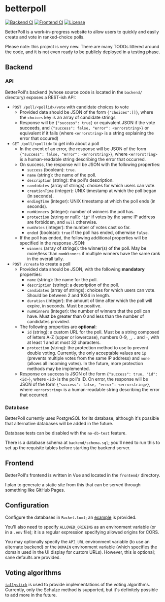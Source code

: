 # betterpoll
[![Backend CI](https://github.com/AnnikaCodes/betterpoll/actions/workflows/backend.yml/badge.svg)](https://github.com/AnnikaCodes/betterpoll/actions/workflows/backend.yml) [![Frontend CI](https://github.com/AnnikaCodes/betterpoll/actions/workflows/frontend.yml/badge.svg)](https://github.com/AnnikaCodes/betterpoll/actions/workflows/frontend.yml) [![License](https://img.shields.io/badge/License-MIT-blue.svg)](https://github.com/AnnikaCodes/betterpoll/blob/main/LICENSE)

BetterPoll is a work-in-progress website to allow users to quickly and easily create and vote in ranked-choice polls.

Please note: this project is very new. There are many TODOs littered around the code, and it is not even ready to be publicly deployed in a testing phase.

## Backend
### API
BetterPoll's backend (whose source code is located in the `backend/` directory) exposes a REST-ish API:
- `POST /poll/<pollid>/vote` with candidate choices to vote
    - Provided data should be JSON of the form `{"choices":[]}`, where the `choices` key is an array of candidate strings
    - Response will be `{"success": true}` or equivalent JSON if the vote succeeds, and `{"success": false, "error": <errorstring>}` or equivalent if it fails (where `<errorstring>` is a string explaining the error that occured)
- `GET /poll/<pollid>` to get info about a poll
    - In the event of an error, the response will be JSON of the form `{"success": false, "error": <errorstring>}`, where `<errorstring>` is a human-readable string describing the error that occurred.
    - On success, the response will be JSON with the following properties:
        - `success` (boolean): `true`.
        - `name` (string): the name of the poll.
        - `description` (string): the poll's description.
        - `candidates` (array of strings): choices for which users can vote.
        - `creationTime` (integer): UNIX timestamp at which the poll began (in seconds).
        - `endingTime` (integer): UNIX timestamp at which the poll ends (in seconds).
        - `numWinners` (integer): number of winners the poll has.
        - `protection` (string or null): `"ip"` if votes by the same IP address are forbidden, and `null` otherwise.
        - `numVotes` (integer): the number of votes cast so far.
        - `ended` (boolean): `true` if the poll has ended, otherwise `false`.
    - If the poll has ended, the following additional properties will be specified in the response JSON:
        - `winners` (array of strings): the winner(s) of the poll. May be more/less than `numWinners` if multiple winners have the same rank in the overall tally.
- `POST /create` to create a poll
    - Provided data should be JSON, with the following **mandatory** properties:
        - `name` (string): the name for the poll.
        - `description` (string): a description of the poll.
        - `candidates` (array of strings): choices for which users can vote. Should be between 2 and 1024 in length.
        - `duration` (integer): the amount of time after which the poll will expire, in seconds. Must be positive.
        - `numWinners` (integer): the number of winners that the poll can have. Must be greater than 0 and less than the number of candidates provided.
    - The following properties are **optional**:
        - `id` (string): a custom URL for the poll. Must be a string composed of letters A-Z (upper or lowercase), numbers 0-9, `_`, `.` and `-`, with at least 1 and at most 32 characters.
        - `protection` (string): the protection method to use to prevent double voting. Currently, the only acceptable values are `ip` (prevents multiple votes from the same IP address) and `none` (allows all incoming votes). In the future, more protection methods may be implemented.
    - Response on success is JSON of the form `{"success": true, "id": <id>}`, where `<id>` is the poll's ID. On error, the response will be JSON of the form `{"success": false, "error": <errorstring>}`, where `<errorstring>` is a human-readable string describing the error that occurred.

### Database
BetterPoll currently uses PostgreSQL for its database, although it's possible that alternative databases will be added in the future.

Database tests can be disabled with the `no-db-test` feature.

There is a database schema at `backend/schema.sql`; you'll need to run this to set up the requisite tables before starting the backend server.

## Frontend
BetterPoll's frontend is written in Vue and located in the `frontend/` directory.

I plan to generate a static site from this that can be served through something like GitHub Pages.

## Configuration
Configure the databases in `Rocket.toml`; an [example](https://github.com/AnnikaCodes/betterpoll/blob/main/backend/Rocket.example.toml) is provided.

You'll also need to specify `ALLOWED_ORIGINS` as an environment variable (or in a `.env` file); it is a regular expression specifying allowed origins for CORS.

You may optionally specify the `API_URL` environment variable (to use an alternate backend) or the `DOMAIN` environment variable (which specifies the domain used in the UI display for custom URLs). However, this is optional; sane defaults are provided.

## Voting algorithms
[`tallystick`](https://crates.io/crate/tallystick) is used to provide implementations of the voting algorithms. Currently, only the Schulze method is supported, but it's definitely possible to add more in the future.

